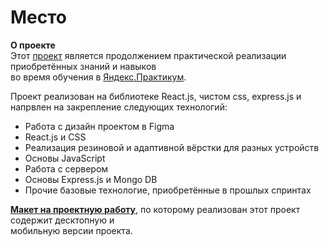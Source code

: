 # Место

**О проекте**  
Этот [проект](https://kombojiec.github.io/mesto-react/) является  продолжением практической реализации приобретённых знаний и навыков  
во время обучения в [Яндекс.Практикум](https://praktikum.yandex.ru/web/).  

Проект реализован на библиотеке React.js, чистом css, express.js и напрвлен на закрепление следующих технологий:
* Работа с дизайн проектом в Figma
* React.js и CSS
* Реализация резиновой и адаптивной вёрстки для разных устройств
* Основы JavaScript
* Работа с сервером
* Основы Express.js и Mongo DB
* Прочие базовые технологие, приобретённые в прошлых спринтах

**[Макет на проектную работу](https://www.figma.com/file/StZjf8HnoeLdiXS7dYrLAh/JavaScript.-Sprint-4)**, по которому реализован этот проект содержит десктопную и  
мобильную  версии проекта. 


